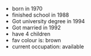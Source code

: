 * born in 1970
* finished school in 1988
* Got university degree in 1994
* Got married in 1992
* have 4 children
* fav colour is: brown
* current occupation: available

